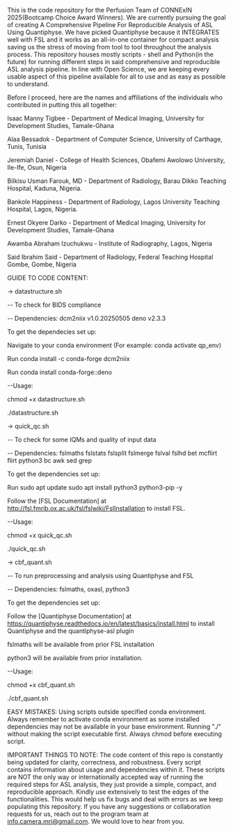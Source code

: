 This is the code repository for the Perfusion Team of CONNExIN 2025(Bootcamp Choice Award Winners).
We are currently pursuing the goal of creating A Comprehensive Pipeline For Reproducible Analysis of ASL Using Quantiphyse.
We have picked Quantiphyse because it INTEGRATES well with FSL and it works as an all-in-one container for compact analysis saving us the stress of moving from tool to tool throughout the analysis process.
This repository houses mostly scripts - shell and Python(in the future) for running different steps in said comprehensive and reproducible ASL analysis pipeline. 
In line with Open Science, we are keeping every usable aspect of this pipeline available for all to use and as easy as possible to understand. 

Before I proceed, here are the names and affiliations of the individuals who contributed in putting this all together:

Isaac Manny Tigbee - Department of Medical Imaging, University for Development Studies, Tamale-Ghana

Alaa Bessadok - Department of Computer Science, University of Carthage, Tunis, Tunisia

Jeremiah Daniel - College of Health Sciences, Obafemi Awolowo University, Ile-Ife, Osun, Nigeria

Bilkisu Usman Farouk, MD - Department of Radiology, Barau Dikko Teaching Hospital, Kaduna, Nigeria.

Bankole Happiness - Department of Radiology, Lagos University Teaching Hospital, Lagos, Nigeria. 

Ernest Okyere Darko - Department of Medical Imaging, University for Development Studies, Tamale-Ghana

Awamba Abraham Izuchukwu - Institute of Radiography, Lagos, Nigeria

Said Ibrahim Said - Department of Radiology, Federal Teaching Hospital Gombe, Gombe, Nigeria

GUIDE TO CODE CONTENT:

-> datastructure.sh

-- To check for BIDS compliance 

-- Dependencies: dcm2niix v1.0.20250505 deno v2.3.3

To get the dependecies set up:

Navigate to your conda environment (For example: conda activate qp_env) 

Run conda install -c conda-forge dcm2niix

Run conda install conda-forge::deno

--Usage:

chmod +x datastructure.sh

./datastructure.sh <path to your BIDS dataset>


-> quick_qc.sh

-- To check for some IQMs and quality of input data

-- Dependencies: fslmaths fslstats fslsplit fslmerge fslval fslhd bet mcflirt flirt python3 bc awk sed grep

To get the dependencies set up:

Run  sudo apt update
     sudo apt install python3 python3-pip -y
     
Follow the [FSL Documentation] at http://fsl.fmrib.ox.ac.uk/fsl/fslwiki/FslInstallation to install FSL.

--Usage:

chmod +x quick_qc.sh

./quick_qc.sh <path to your BIDS dataset>


-> cbf_quant.sh

-- To run preprocessing and analysis using Quantiphyse and FSL

-- Dependencies: fslmaths, oxasl, python3

To get the dependencies set up:

Follow the [Quantiphyse Documentation] at https://quantiphyse.readthedocs.io/en/latest/basics/install.html to install Quantiphyse and the quantiphyse-asl plugin

fslmaths will be available from prior FSL installation

python3 will be available from prior installation.

--Usage:

chmod +x cbf_quant.sh

./cbf_quant.sh <path to your BIDS dataset>

EASY MISTAKES:
Using scripts outside specified conda environment. Always remember to activate conda environment as some installed dependencies may not be available in your base environment.
Running "./" without making the script executable first. Always chmod before executing script.

IMPORTANT THINGS TO NOTE:
The code content of this repo is constantly being updated for clarity, correctness, and robustness.
Every script contains information about usage and dependencies within it.
These scripts are NOT the only way or internationally accepted way of running the required steps for ASL analysis, they just provide a simple, compact, and reproducible approach.
Kindly use extensively to test the edges of the functionalities. This would help us fix bugs and deal with errors as we keep populating this repository.
If you have any suggestions or collaboration requests for us, reach out to the program team at 	info.camera.mri@gmail.com. We would love to hear from you.
